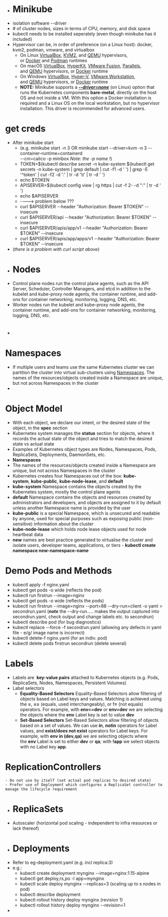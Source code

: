 - # Minikube
- isolation software --driver
- \# of cluster nodes, sizes in terms of CPU, memory, and disk space
- kubectl needs to be installed seperately (even though minikube has it included)
- Hypervisor can be, in order of preference (on a Linux host): docker, kvm2, podman, vmware, and virtualbox
	- On Linux [VirtualBox](https://www.virtualbox.org/wiki/Downloads), [KVM2](https://www.linux-kvm.org/page/Main_Page), and [QEMU](https://www.qemu.org/) hypervisors, or [Docker](https://docs.docker.com/engine/install/) and [Podman](https://podman.io/getting-started/installation.html) runtimes
	- On macOS [VirtualBox](https://www.virtualbox.org/wiki/Downloads), [HyperKit](https://github.com/moby/hyperkit), [VMware Fusion](http://www.vmware.com/products/fusion.html), [Parallels](https://www.parallels.com/), and [QEMU](https://www.qemu.org/) hypervisors, or [Docker](https://docs.docker.com/desktop/mac/install/) runtime
	- On Windows [VirtualBox](https://www.virtualbox.org/wiki/Downloads), [Hyper-V](https://docs.microsoft.com/en-us/virtualization/hyper-v-on-windows/quick-start/enable-hyper-v), [VMware Workstation](https://www.vmware.com/in/products/workstation-pro/workstation-pro-evaluation.html), and [QEMU](https://www.qemu.org/) hypervisors, or [Docker](https://docs.docker.com/desktop/windows/install/) runtime
	- **NOTE:** Minikube supports a ***[--driver=none](https://minikube.sigs.k8s.io/docs/drivers/none/)*** (on Linux) option that runs the Kubernetes components **bare-metal**, directly on the host OS and not inside a VM. With this option a Docker installation is required and a Linux OS on the local workstation, but no hypervisor installation. This driver is recommended for advanced users.
# get creds
- After minikube start
	- (e.g. minikube start -n 3    OR   minikube start --driver=kvm -n 3 --container-runtime=containerd \
	    --cni=calico -p minibox  *Note: the -p name !*)
	- TOKEN=$(kubectl describe secret -n kube-system $(kubectl get secrets -n kube-system | grep default | cut -f1 -d ' ') | grep -E '^token' | cut -f2 -d ':' | tr -d '\t' | tr -d ' ')
	- echo $TOKEN
	- APISERVER=$(kubectl config view | rg  https |  cut -f 2- -d ":" | tr -d ' ')
	- echo $APISERVER
	- ----> problem below ???
	- curl $APISERVER --header "Authorization: Bearer $TOKEN" --insecure
	- curl $APISERVER/api --header "Authorization: Bearer $TOKEN" --insecure
	- curl $APISERVER/apis/app/v1 --header "Authorization: Bearer $TOKEN" --insecure
	- curl $APISERVER/apis/app/apps/v1 --header "Authorization: Bearer $TOKEN" --insecure
- (*there is a problem with curl script above*)
- # Nodes
- Control plane nodes run the control plane agents, such as the API Server, Scheduler, Controller Managers, and etcd in addition to the kubelet and kube-proxy node agents, the container runtime, and add-ons for container networking, monitoring, logging, DNS, etc.
- Worker nodes run the kubelet and kube-proxy node agents, the container runtime, and add-ons for container networking, monitoring, logging, DNS, etc.
- #
# Namespaces
- If multiple users and teams use the same Kubernetes cluster we can partition the cluster into virtual sub-clusters using [Namespaces](https://kubernetes.io/docs/concepts/overview/working-with-objects/namespaces/). The names of the resources/objects created inside a Namespace are unique, but not across Namespaces in the cluster
-
# Object Model
- With each object, we declare our intent, or the desired state of the object, in the **spec** section
- Kubernetes system manages the **status** section for objects, where it records the actual state of the object and tries to match the desired state vs actual state
- Examples of Kubernetes object types are Nodes, Namespaces, Pods, ReplicaSets, Deployments, DaemonSets, etc.
- **Namespaces**
- The names of the resources/objects created inside a Namespace are unique, but not across Namespaces in the cluster
- Kubernetes creates four Namespaces out of the box: **kube-system**, **kube-public**, **kube-node-lease**, and **default**
- **kube-system** Namespace contains the objects created by the Kubernetes system, mostly the control plane agents
- **default** Namespace contains the objects and resources created by administrators and developers, and objects are assigned to it by default unless another Namespace name is provided by the user
- **kube-public** is a special Namespace, which is unsecured and readable by anyone, used for special purposes such as exposing public (non-sensitive) information about the cluster
- **kube-node-lease** which holds node lease objects used for node heartbeat data
- **new** names are best practice generated to virtualise the cluster and isolate users, developer teams, applications, or tiers - **kubectl create namespace new-namespace-name**
# Demo Pods and Methods
- kubectl apply -f nginx.yaml
- kubectl get pods -o wide (reflects the pod)
- kubectl run firstrun --image=nginx
- kubectl get pods -o wide (reflects the pods)
- kubectl run firstrun --image=nginx --port=88 --dry-run=client -o yaml > secondrun.yaml (***note*** the --dry-run..... makes the output captured into secondrun.yaml, check output and change labels etc. to secondrun)
- kubectl describe pod (for bug diagnostics)
- kubectl replace --force -f secondrun.yaml  (allowing any defects in yaml file - e/g/ image name is incorrect)
- kubectl delete-f nginx.yaml (for an indiv. pod)
- kubectl delete pods firstrun secondrun (delete several)
# Labels
- Labels are  **key-value pairs** attached to Kubernetes objects (e.g. Pods, ReplicaSets, Nodes, Namespaces, Persistent Volumes)
- Label selectors
	- **Equality-Based Selectors**
	  Equality-Based Selectors allow filtering of objects based on Label keys and values. Matching is achieved using the **=**, **==** (equals, used interchangeably), or **!=** (not equals) operators. For example, with **env==dev** or **env=dev** we are selecting the objects where the **env** Label key is set to value **dev**
	- **Set-Based Selectors**
	  Set-Based Selectors allow filtering of objects based on a set of values. We can use **in**, **notin** operators for Label values, and **exist/does not exist** operators for Label keys. For example, with **env in (dev,qa)** we are selecting objects where the **env** Label is set to either **dev** or **qa**; with **!app** we select objects with no Label key **app**.
# ReplicationControllers
	- Do not use by itself (set actual pod replicas to desired state)
	- Prefer use of Deployment which configures a ReplicaSet controller to manage the lifecycle requirement
- # ReplicaSets
- Autoscaler (horizontal pod scaling - independent to infra resources or lack thereof)
- # Deployments
- Refer to eg-deployment.yaml (e.g. incl replica:3)
- e.g.:
	- kubectl create deployment mynginx --image=nginx:1.15-alpine
	- kubectl get deploy,rs,po -l app=mynginx
	- kubectl scale deploy mynginx --replicas=3   (scaling up to s nodes in pod)
	- kubectl describe deployment
	- kubectl rollout history deploy mynginx  (revision 1)
	- kubectl rollout history deploy mynginx --revision=1
-